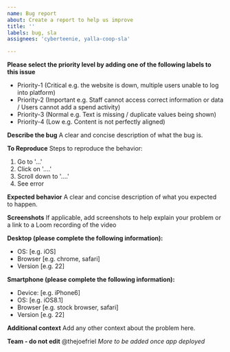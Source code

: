 ```yaml
---
name: Bug report
about: Create a report to help us improve
title: ''
labels: bug, sla
assignees: 'cyberteenie, yalla-coop-sla'

---
```


**Please select the priority level by adding one of the following labels to this issue**
- Priority-1 (Critical e.g. the website is down, multiple users unable to log into platform)
- Priority-2 (Important e.g. Staff cannot access correct information or data / Users cannot add a spend activity)
- Priority-3 (Normal e.g. Text is missing / duplicate values being shown)
- Priority-4 (Low e.g. Content is not perfectly aligned)

**Describe the bug**
A clear and concise description of what the bug is.

**To Reproduce**
Steps to reproduce the behavior:
1. Go to '...'
2. Click on '....'
3. Scroll down to '....'
4. See error

**Expected behavior**
A clear and concise description of what you expected to happen.

**Screenshots**
If applicable, add screenshots to help explain your problem or a link to a Loom recording of the video

**Desktop (please complete the following information):**
 - OS: [e.g. iOS]
 - Browser [e.g. chrome, safari]
 - Version [e.g. 22]

**Smartphone (please complete the following information):**
 - Device: [e.g. iPhone6]
 - OS: [e.g. iOS8.1]
 - Browser [e.g. stock browser, safari]
 - Version [e.g. 22]

**Additional context**
Add any other context about the problem here.

**Team - do not edit**
@thejoefriel
_More to be added once app deployed_

